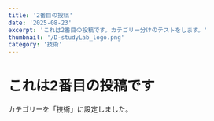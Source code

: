 ```yaml
---
title: '2番目の投稿'
date: '2025-08-23'
excerpt: 'これは2番目の投稿です。カテゴリー分けのテストをします。'
thumbnail: '/D-studyLab_logo.png'
category: '技術'
---
```


# これは2番目の投稿です

カテゴリーを「技術」に設定しました。